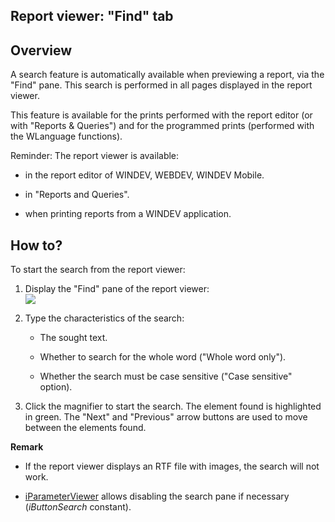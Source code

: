 


## Report viewer: "Find" tab
			



<a name="NOTE1"></a>
<a name="NOTE1_1"></a>


## Overview
<a name="overview_ELTTEXTE000095"></a>
A search feature is automatically available when previewing a report, via the "Find" pane. This search is performed in all pages displayed in the report viewer.

This feature is available for the prints performed with the report editor (or with "Reports & Queries") and for the programmed prints (performed with the WLanguage functions).

Reminder: The report viewer is available: 

- in the report editor of WINDEV, WEBDEV, WINDEV Mobile. 

- in "Reports and Queries".

- when printing reports from a WINDEV application. 




<a name="NOTE2"></a>
<a name="NOTE2_1"></a>


## How to?
<a name="how_ELTTEXTE000119"></a>
To start the search from the report viewer: 

1. Display the "Find" pane of the report viewer: <br>![](https://doc.pcsoft.fr/en-US/images/image.awp?langid=3&name=Apercu_Volet_Rechercher.gif)


2. Type the characteristics of the search:

	- The sought text.

	- Whether to search for the whole word ("Whole word only").

	- Whether the search must be case sensitive ("Case sensitive" option).




3. Click the magnifier to start the search. The element found is highlighted in green.
	The "Next" and "Previous" arrow buttons are used to move between the elements found.




**Remark**

- If the report viewer displays an RTF file with images, the search will not work.

- [iParameterViewer](../WDLang5/1000024634.md) allows disabling the search pane if necessary (*iButtonSearch* constant).





